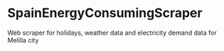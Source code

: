 # SpainEnergyConsumingScraper
Web scraper for holidays, weather data and electricity demand data for Melilla city
